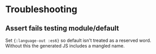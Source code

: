 
# Troubleshooting

## Assert fails testing module/default

Set `{:language-out :es6}` so default isn't treated as a reserved word.  Without this the generated JS includes a mangled name.

